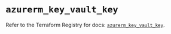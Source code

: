 # `azurerm_key_vault_key`

Refer to the Terraform Registry for docs: [`azurerm_key_vault_key`](https://registry.terraform.io/providers/hashicorp/azurerm/3.109.0/docs/resources/key_vault_key).
